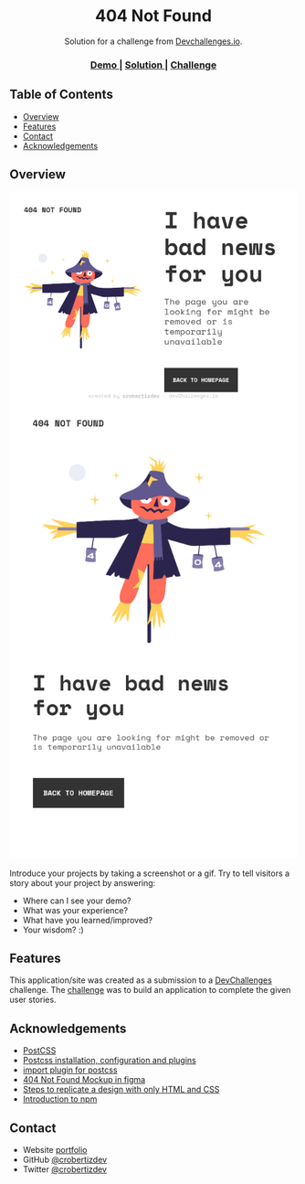 <!-- Please update value in the {}  -->

<h1 align="center">404 Not Found</h1>

<div align="center">
   Solution for a challenge from  <a href="http://devchallenges.io" target="_blank">Devchallenges.io</a>.
</div>

<div align="center">
  <h3>
    <a href="https://crobertizdev.github.io/404-not-found/">
      Demo
    </a>
    <span> | </span>
    <a href="https://github.com/crobertizdev/404-not-found/">
      Solution
    </a>
    <span> | </span>
    <a href="https://devchallenges.io/challenges/wBunSb7FPrIepJZAg0sY">
      Challenge
    </a>
  </h3>
</div>

<!-- TABLE OF CONTENTS -->

## Table of Contents

- [Overview](#overview)
  <!-- - [Built With](#built-with) -->
- [Features](#features)
- [Contact](#contact)
- [Acknowledgements](#acknowledgements)

<!-- OVERVIEW -->

## Overview

![screenshot desktop](./designs/desktop800x600.png)
![screenshot mobile](./designs/mobile.png)

Introduce your projects by taking a screenshot or a gif. Try to tell visitors a story about your project by answering:

- Where can I see your demo?
- What was your experience?
- What have you learned/improved?
- Your wisdom? :)

<!-- ### Built With -->

<!-- This section should list any major frameworks that you built your project using. Here are a few examples.-->

<!-- - [React](https://reactjs.org/)
- [Vue.js](https://vuejs.org/)
- [Tailwind](https://tailwindcss.com/) -->

## Features

<!-- List the features of your application or follow the template. Don't share the figma file here :) -->

This application/site was created as a submission to a [DevChallenges](https://devchallenges.io/challenges) challenge. The [challenge](https://devchallenges.io/challenges/wBunSb7FPrIepJZAg0sY) was to build an application to complete the given user stories.

## Acknowledgements

<!-- This section should list any articles or add-ons/plugins that helps you to complete the project. This is optional but it will help you in the future. For exmpale -->

- [PostCSS](https://postcss.org/)
- [Postcss installation, configuration and plugins](https://desarrolloweb.com/home/postcss)
- [import plugin for postcss](https://github.com/postcss/postcss-import)
- [404 Not Found Mockup in figma](https://www.figma.com/file/QeKWLNhB13zDjJzqR22TKE/404-page-challenge?node-id=1%3A4)
- [Steps to replicate a design with only HTML and CSS](https://devchallenges-blogs.web.app/how-to-replicate-design/)
- [Introduction to npm](https://www.hostinger.es/tutoriales/que-es-npm#:~:text=Si%20ya%20tienes%20Node%20y,la%20inicializaci%C3%B3n%20de%20tu%20proyecto.&text=Este%20comando%20funciona%20como%20una,json%20de%20un%20proyecto.)

## Contact

- Website [portfolio](https://crobertizdev.github.io/portfolio/)
- GitHub [@crobertizdev](https://github.com/crobertizdev)
- Twitter [@crobertizdev](https://twitter.com/crobertizdev)
